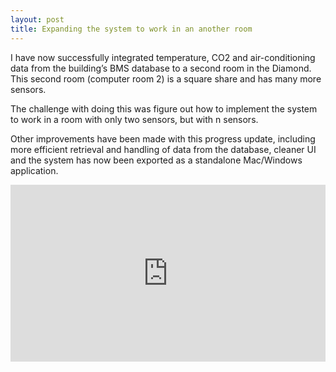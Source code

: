 ```yaml
---
layout: post
title: Expanding the system to work in an another room
---
```


I have now successfully integrated temperature, CO2 and air-conditioning data from the building’s BMS database to a second room in the Diamond. This second room (computer room 2) is a square share and has many more sensors.

The challenge with doing this was figure out how to implement the system to work in a room with only two sensors, but with n sensors. 

Other improvements have been made with this progress update, including more efficient retrieval and handling of data from the database, cleaner UI and the system has now been exported as a standalone Mac/Windows application.

<style>.embed-container { position: relative; padding-bottom: 56.25%; height: 0; overflow: hidden; max-width: 100%; } .embed-container iframe, .embed-container object, .embed-container embed { position: absolute; top: 0; left: 0; width: 100%; height: 100%; }</style><div class='embed-container'><iframe src='https://www.youtube.com/embed/zTZkMcIRvKw?autoplay=1&loop=1' frameborder='0' allowfullscreen></iframe></div>

